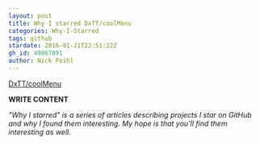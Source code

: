 ```yaml
---
layout: post
title: Why I starred DxTT/coolMenu
categories: Why-I-Starred
tags: github
stardate: 2016-01-21T22:51:22Z
gh_id: 49867891
author: Nick Peihl
---
```


[DxTT/coolMenu](https://github.com/DxTT/coolMenu)

**WRITE CONTENT**

*"Why I starred" is a series of articles describing projects I star on GitHub and why I found them interesting. My hope is that you'll find them interesting as well.*

